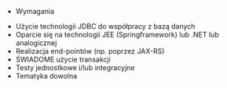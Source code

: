 * Wymagania
- Użycie technologii JDBC do współpracy z bazą danych
- Oparcie się na technologii JEE (Springframework) lub .NET lub analogicznej
- Realizacja end-pointów (np. poprzez JAX-RS)
- ŚWIADOME użycie transakcji
- Testy jednostkowe i/lub integracyjne
- Tematyka dowolna